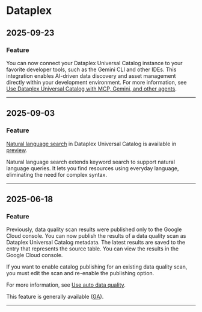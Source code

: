 # Dataplex

## 2025-09-23

### Feature

You can now connect your Dataplex Universal Catalog instance to your favorite developer tools, such as the Gemini CLI and other IDEs. This integration enables AI-driven data discovery and asset management directly within your development environment. For more information, see [Use Dataplex Universal Catalog with MCP, Gemini, and other agents](https://cloud.google.com/dataplex/docs/pre-built-tools-with-mcp-toolbox).

---
## 2025-09-03

### Feature

[Natural language search](https://cloud.google.com/dataplex/docs/search-assets) in Dataplex Universal Catalog is available in [preview](https://cloud.google.com/products#product-launch-stages).

Natural language search extends keyword search to support natural language queries. It lets you find resources using everyday language, eliminating the need for complex syntax.

---
## 2025-06-18

### Feature

Previously, data quality scan results were published only to the Google Cloud console. You can now publish the results of a data quality scan as Dataplex Universal Catalog metadata. The latest results are saved to the entry that represents the source table. You can view the results in the Google Cloud console.

If you want to enable catalog publishing for an existing data quality scan, you must edit the scan and re-enable the publishing option.

For more information, see [Use auto data quality](https://cloud.google.com/dataplex/docs/use-auto-data-quality).

This feature is generally available ([GA](https://cloud.google.com/products#product-launch-stages)).

---
